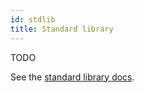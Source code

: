 ```yaml
---
id: stdlib
title: Standard library
---
```


TODO

See the [standard library docs](../std/overview).

